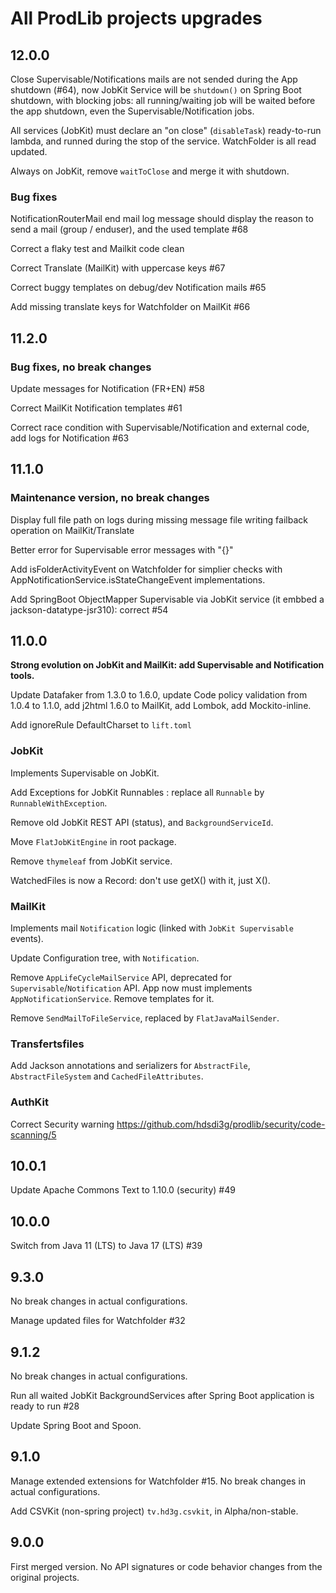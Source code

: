# All ProdLib projects upgrades

## 12.0.0

Close Supervisable/Notifications mails are not sended during the App shutdown (#64), now JobKit Service will be `shutdown()` on Spring Boot shutdown, with blocking jobs: all running/waiting job will be waited before the app shutdown, even the Supervisable/Notification jobs.

All services (JobKit) must declare an "on close" (`disableTask`) ready-to-run lambda, and runned during the stop of the service. WatchFolder is all read updated.

Always on JobKit, remove `waitToClose` and merge it with shutdown.

### Bug fixes

NotificationRouterMail end mail log message should display the reason to send a mail (group / enduser), and the used template #68

Correct a flaky test and Mailkit code clean

Correct Translate (MailKit) with uppercase keys #67

Correct buggy templates on debug/dev Notification mails #65

Add missing translate keys for Watchfolder on MailKit #66

## 11.2.0

### Bug fixes, no break changes

Update messages for Notification (FR+EN) #58

Correct MailKit Notification templates #61

Correct race condition with Supervisable/Notification and external code, add logs for Notification #63

## 11.1.0

### Maintenance version, no break changes

Display full file path on logs during missing message file writing failback operation on MailKit/Translate

Better error for Supervisable error messages with "{}"

Add isFolderActivityEvent on Watchfolder for simplier checks with AppNotificationService.isStateChangeEvent implementations.

Add SpringBoot ObjectMapper Supervisable via JobKit service (it embbed a jackson-datatype-jsr310): correct #54

## 11.0.0

__Strong evolution on JobKit and MailKit: add Supervisable and Notification tools.__

Update Datafaker from 1.3.0 to 1.6.0, update Code policy validation from 1.0.4 to 1.1.0, add j2html 1.6.0 to MailKit, add Lombok, add Mockito-inline.

Add ignoreRule DefaultCharset to `lift.toml`

### JobKit

Implements Supervisable on JobKit.

Add Exceptions for JobKit Runnables : replace all `Runnable` by `RunnableWithException`.

Remove old JobKit REST API (status), and `BackgroundServiceId`.

Move `FlatJobKitEngine` in root package.

Remove `thymeleaf` from JobKit service.

WatchedFiles is now a Record: don't use getX() with it, just X().

### MailKit

Implements mail `Notification` logic (linked with `JobKit Supervisable` events).

Update Configuration tree, with `Notification`.

Remove `AppLifeCycleMailService` API, deprecated for `Supervisable`/`Notification` API. App now must implements `AppNotificationService`. Remove templates for it.

Remove `SendMailToFileService`, replaced by `FlatJavaMailSender`.

### Transfertsfiles

Add Jackson annotations and serializers for `AbstractFile`, `AbstractFileSystem` and `CachedFileAttributes`.

### AuthKit

Correct Security warning https://github.com/hdsdi3g/prodlib/security/code-scanning/5

## 10.0.1

Update Apache Commons Text to 1.10.0 (security) #49

## 10.0.0

Switch from Java 11 (LTS) to Java 17 (LTS) #39

## 9.3.0

No break changes in actual configurations.

Manage updated files for Watchfolder #32

## 9.1.2

No break changes in actual configurations.

Run all waited JobKit BackgroundServices after Spring Boot application is ready to run #28

Update Spring Boot and Spoon.

## 9.1.0

Manage extended extensions for Watchfolder #15. No break changes in actual configurations.

Add CSVKit (non-spring project) `tv.hd3g.csvkit`, in Alpha/non-stable.

## 9.0.0

First merged version. No API signatures or code behavior changes from the original projects.
